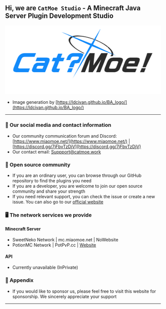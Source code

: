 ## Hi, we are `CatMoe Studio` - A Minecraft Java Server Plugin Development Studio
<!--suppress HtmlDeprecatedAttribute -->
<div align="center">
  <a href="https://github.com/CatMoe/MoeFilter">
    <img src="https://github.com/CatMoe/.github/blob/main/profile/Cat_Moe!_ba-style@nulla.top.png?raw=true" alt="ba-icon">
  </a>
</div>


- Image generation by [https://ldcivan.github.io/BA_logo/](https://ldcivan.github.io/BA_logo/)
----
### 📢 Our social media and contact information
- Our community communication forum and Discord: [https://www.miaomoe.net/](https://www.miaomoe.net/) | [https://discord.gg/7jFbvTzDjV](https://discord.gg/7jFbvTzDjV)
- Our contact email: [Suppport@catmoe.work](https://mail:Suppport@catmoe.work)

### 🥳 Open source community
- If you are an ordinary user, you can browse through our GitHub repository to find the plugins you need
- If you are a developer, you are welcome to join our open source community and share your strength
- If you need relevant support, you can check the issue or create a new issue. You can also go to our [official website](https://www.miaomoe.net/)

### 🖥 The network services we provide
#### Minecraft Server
- SweetNeko Network | mc.miaomoe.net | NoWebsite
- PotionMC Network | PotPvP.cc | [Website](https://www.potpvp.cc/)

#### API
- Currently unavailable (InPrivate)

### 📓 Appendix
- If you would like to sponsor us, please feel free to visit this website for sponsorship. We sincerely appreciate your support
----

